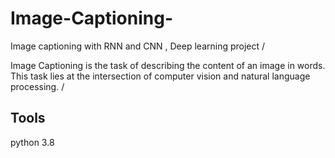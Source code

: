 # Image-Captioning-
Image captioning with RNN and CNN  , Deep learning project /


Image Captioning is the task of describing the content of an image in words. This task lies at the intersection of computer vision and natural language processing. /

## Tools
python 3.8

